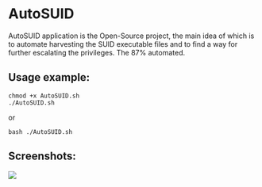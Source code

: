 # AutoSUID

AutoSUID application is the Open-Source project, the main idea of which is to automate harvesting the SUID executable files and to find a way for further escalating the privileges. The 87% automated.

Usage example:
--------------
```
chmod +x AutoSUID.sh
./AutoSUID.sh
```
or
```
bash ./AutoSUID.sh
```


Screenshots:
------------
![](https://www.ivanglinkin.com/wp-content/uploads/2021/11/AutoSUID.png)
